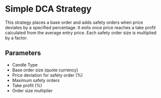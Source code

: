 # Simple DCA Strategy

This strategy places a base order and adds safety orders when price deviates by a specified percentage. It exits once price reaches a take profit calculated from the average entry price. Each safety order size is multiplied by a factor.

## Parameters
- Candle Type
- Base order size (quote currency)
- Price deviation for safety order (%)
- Maximum safety orders
- Take profit (%)
- Order size multiplier
